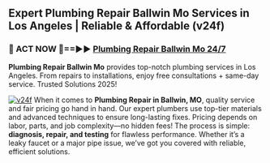## Expert Plumbing Repair Ballwin Mo Services in Los Angeles | Reliable & Affordable (v24f)  

<h3>🚿 ACT NOW 🌟==►► <a href="https://tinyurl.com/2ne6vx2x" rel="nofollow">Plumbing Repair Ballwin Mo 24/7</a></h3>

**Plumbing Repair Ballwin Mo** provides top-notch plumbing services in Los Angeles. From repairs to installations, enjoy free consultations + same-day service. Trusted Solutions 2025!

[![v24f](https://i.imgur.com/4PFF4AK.jpeg)](https://tinyurl.com/2ne6vx2x)
When it comes to **Plumbing Repair in Ballwin, MO**, quality service and fair pricing go hand in hand. Our expert plumbers use top-tier materials and advanced techniques to ensure long-lasting fixes. Pricing depends on labor, parts, and job complexity—no hidden fees! The process is simple: **diagnosis, repair, and testing** for flawless performance. Whether it’s a leaky faucet or a major pipe issue, we’ve got you covered with reliable, efficient solutions.